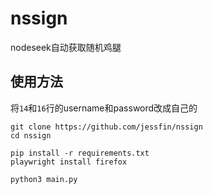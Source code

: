 # nssign
 nodeseek自动获取随机鸡腿
 
## 使用方法
将`14`和`16`行的username和password改成自己的
```
git clone https://github.com/jessfin/nssign
cd nssign
```
```
pip install -r requirements.txt
playwright install firefox
```
```
python3 main.py
```
